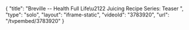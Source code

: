 {
    "title": "Breville -- Health Full Life\u2122 Juicing Recipe Series: Teaser ",
    "type": "solo",
    "layout": "iframe-static",
    "videoId": "3783920",
    "url": "\/tvpembed\/3783920"
}